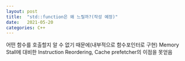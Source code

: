```yaml
---
layout: post
title:  "std::function은 왜 느릴까?(작성 예정)"
date:   2021-05-20
categories: C++
---
```


어떤 함수를 호출할지 알 수 없기 때문에(내부적으로 함수포인터로 구현) Memory Stall에 대비한 Instruction Reordering, Cache prefetcher의 이점을 못얻음
